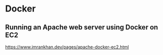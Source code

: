 # Docker
Running an Apache web server using Docker on EC2
-
https://www.imrankhan.dev/pages/apache-docker-ec2.html
